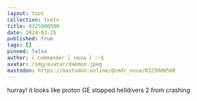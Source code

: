 ```yaml
---
layout: toot
collection: toots
title: 0325000500
date: 2024-03-25
published: true
tags: []
pinned: false
author: ⸸ commander ░ nova ⸸ :~$
avatar: /img/avatar/daemon.jpeg
mastodon: https://mastodon.online/@cmdr_nova/0325000500
---
```


hurray! it looks like proton GE stopped helldivers 2 from crashing
